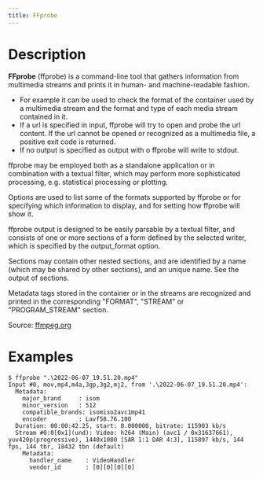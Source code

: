 ```yaml
---
title: FFprobe
---
```

# Description
**FFprobe** (ffprobe) is a command-line tool that gathers information from multimedia streams and prints it in human- and machine-readable fashion.
* For example it can be used to check the format of the container used by a multimedia stream and the format and type of each media stream contained in it.
* If a url is specified in input, ffprobe will try to open and probe the url content. If the url cannot be opened or recognized as a multimedia file, a positive exit code is returned.
* If no output is specified as output with o ffprobe will write to stdout.

ffprobe may be employed both as a standalone application or in combination with a textual filter, which may perform more sophisticated processing, e.g. statistical processing or plotting.

Options are used to list some of the formats supported by ffprobe or for specifying which information to display, and for setting how ffprobe will show it.

ffprobe output is designed to be easily parsable by a textual filter, and consists of one or more sections of a form defined by the selected writer, which is specified by the output_format option.

Sections may contain other nested sections, and are identified by a name (which may be shared by other sections), and an unique name. See the output of sections.

Metadata tags stored in the container or in the streams are recognized and printed in the corresponding "FORMAT", "STREAM" or "PROGRAM_STREAM" section.

Source: [ffmpeg.org](https://www.ffmpeg.org/ffprobe.html)

# Examples
```
$ ffprobe ".\2022-06-07_19.51.20.mp4"
Input #0, mov,mp4,m4a,3gp,3g2,mj2, from '.\2022-06-07_19.51.20.mp4':
  Metadata:
    major_brand     : isom
    minor_version   : 512
    compatible_brands: isomiso2avc1mp41
    encoder         : Lavf58.76.100
  Duration: 00:00:42.25, start: 0.000000, bitrate: 115903 kb/s
  Stream #0:0[0x1](und): Video: h264 (Main) (avc1 / 0x31637661), yuv420p(progressive), 1440x1080 [SAR 1:1 DAR 4:3], 115897 kb/s, 144 fps, 144 tbr, 18432 tbn (default)
    Metadata:
      handler_name    : VideoHandler
      vendor_id       : [0][0][0][0]
```
